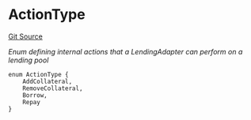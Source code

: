 # ActionType
[Git Source](https://github.com/seamless-protocol/ilm-v2/blob/e940fa5a38a4ecdb2ab814caac34ad52528360be/src/types/DataTypes.sol)

*Enum defining internal actions that a LendingAdapter can perform on a lending pool*


```solidity
enum ActionType {
    AddCollateral,
    RemoveCollateral,
    Borrow,
    Repay
}
```

